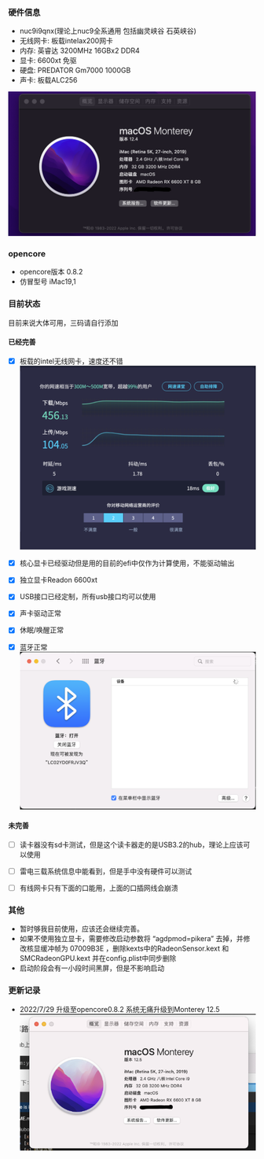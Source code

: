 ### 硬件信息
- nuc9i9qnx(理论上nuc9全系通用 包括幽灵峡谷 石英峡谷)
- 无线网卡: 板载intelax200网卡
- 内存: 英睿达 3200MHz 16GBx2 DDR4
- 显卡: 6600xt 免驱
- 硬盘: PREDATOR Gm7000 1000GB
- 声卡: 板载ALC256

![About](/pic/about.png)

### opencore
- opencore版本 0.8.2 
- 仿冒型号 iMac19,1

### 目前状态

目前来说大体可用，三码请自行添加

#### 已经完善

* [x] 板载的intel无线网卡，速度还不错
![Speedtest](/pic/speedtest.jpg)
* [x] 核心显卡已经驱动但是用的目前的efi中仅作为计算使用，不能驱动输出
* [x] 独立显卡Readon 6600xt
* [x] USB接口已经定制，所有usb接口均可以使用
* [x] 声卡驱动正常
* [x] 休眠/唤醒正常
* [x] 蓝牙正常
![Bluetooth](/pic/bluetooth.png)




#### 未完善
* [ ] 读卡器没有sd卡测试，但是这个读卡器走的是USB3.2的hub，理论上应该可以使用
* [ ] 雷电三载系统信息中能看到，但是手中没有硬件可以测试
* [ ] 有线网卡只有下面的口能用，上面的口插网线会崩溃


### 其他
- 暂时够我目前使用，应该还会继续完善。
- 如果不使用独立显卡，需要修改启动参数将 “agdpmod=pikera” 去掉，并修改核显缓冲帧为 07009B3E ，删除kexts中的RadeonSensor.kext 和 SMCRadeonGPU.kext 并在config.plist中同步删除
- 启动阶段会有一小段时间黑屏，但是不影响启动

### 更新记录
- 2022/7/29 升级至opencore0.8.2 系统无痛升级到Monterey 12.5
![Monterey12.2.5](/pic/12.5.png)